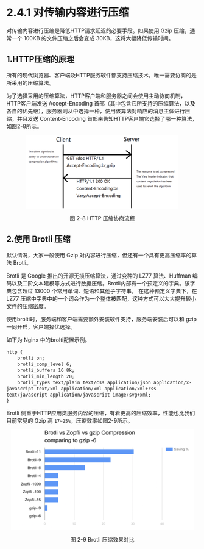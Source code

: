 # 2.4.1 对传输内容进行压缩

对传输内容进行压缩是降低HTTP请求延迟的必要手段。如果使用 Gzip 压缩，通常一个 100KB 的文件压缩之后会变成 30KB，这将大幅降低传输时间。

## 1.HTTP压缩的原理

所有的现代浏览器、客户端及HTTP服务软件都支持压缩技术，唯一需要协商的是所采用的压缩算法。

为了选择采用的压缩算法，HTTP客户端和服务器之间会使用主动协商机制，HTTP客户端发送 Accept-Encoding 首部（其中包含它所支持的压缩算法，以及各自的优先级），服务器则从中选择一种，使用该算法对响应的消息主体进行压缩，并且发送 Content-Encoding 首部来告知HTTP客户端它选择了哪一种算法，如图2-8所示。

<div  align="center">
	<img src="../assets/compress.png" width = "400"  align=center />
	<p>图 2-8 HTTP 压缩协商流程</p>
</div>

## 2.使用 Brotli 压缩

默认情况，大家一般使用 Gzip 对内容进行压缩，但还有一个具有更高压缩率的算法 Brotli。

Brotli 是 Google 推出的开源无损压缩算法，通过变种的 LZ77 算法、Huffman 编码以及二阶文本建模等方式进行数据压缩。Brotli内部有一个预定义的字典。该字典包含超过 13000 个常用单词、短语和其他子字符串，
在这种预定义字典下，在 LZ77 压缩中字典中的一个词会作为一个整体被匹配，这种方式可以大大提升较小文件的压缩密度。


使用brolti时，服务端和客户端需要额外安装软件支持，服务端安装后可以和 gzip 一同开启，客户端择优选择。

如下为 Nginx 中的brolti配置示例。
```
http {
	brotli on;
    brotli_comp_level 6;
    brotli_buffers 16 8k;
    brotli_min_length 20;
    brotli_types text/plain text/css application/json application/x-javascript text/xml application/xml application/xml+rss text/javascript application/javascript image/svg+xml;	
}
```

Brotli 侧重于HTTP应用类服务内容的压缩，有着更高的压缩效率，性能也比我们目前常见的 Gzip 高 `17~25%`，压缩效率如图2-9所示。

<div  align="center">
	<img src="../assets/brotli.jpeg" width = "480"  align=center />
	<p>图 2-9 Brotli 压缩效果对比</p>
</div>
